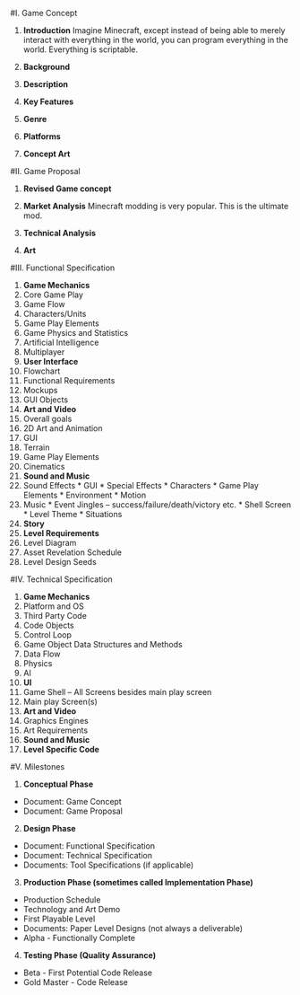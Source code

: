 #I. Game Concept

1.  **Introduction**
  Imagine Minecraft, except instead of being able to merely interact with everything in the world, you can program  everything in the world.  Everything is scriptable.

2.  **Background**
3.  **Description**
4.  **Key Features**
5.  **Genre**
6.  **Platforms**
7.  **Concept Art**

#II.  Game Proposal

1.  **Revised Game concept**
2.  **Market Analysis**
  Minecraft modding is very popular.  This is the ultimate mod.  

3.  **Technical Analysis**
4.  **Art**

#III.  Functional Specification

1.  **Game Mechanics**
  1.	Core Game Play
  2.	Game Flow
  3.	Characters/Units
  4.	Game Play Elements
  5.	Game Physics and Statistics
  6.	Artificial Intelligence
  7.	Multiplayer
2.  **User Interface**
  1.	Flowchart
  2.	Functional Requirements
  3.	Mockups
  4.	GUI Objects
3.  **Art and Video**
  1.	Overall goals
  2.	2D Art and Animation
  3.  GUI
  4.  Terrain
  5.	Game Play Elements
  6.  Cinematics
4.  **Sound and Music**
  1.	Sound Effects
    *  GUI
    *	Special Effects
    *	Characters
    *	Game Play Elements
    *	Environment
    *	Motion
  2.	Music
    *	Event Jingles – success/failure/death/victory etc.
    *	Shell Screen
    *	Level Theme
    *	Situations
5.  **Story**
6.  **Level Requirements**
  1.	Level Diagram
  2.	Asset Revelation Schedule
  3.	Level Design Seeds

#IV.  Technical Specification

1.  **Game Mechanics**
  1.	Platform and OS
  2.	Third Party Code
  3.	Code Objects
  4.	Control Loop
  5.	Game Object Data Structures and Methods
  6.	Data Flow
  7.	Physics
  8.	AI
2.  **UI**
  1.	Game Shell – All Screens besides main play screen
  2.	Main play Screen(s)
3.  **Art and Video**
  1.	Graphics Engines
  2.	Art Requirements
4.  **Sound and Music**
5.  **Level Specific Code**

#V.  Milestones

1.  **Conceptual Phase** 
  *	Document: Game Concept
  *	Document: Game Proposal 
2.  **Design Phase** 
  *	Document: Functional Specification 
  *	Document: Technical Specification 
  *	Documents: Tool Specifications (if applicable) 
3.  **Production Phase (sometimes called Implementation Phase)** 
  *	Production Schedule 
  *	Technology and Art Demo 
  *	First Playable Level 
  *	Documents: Paper Level Designs (not always a deliverable) 
  *	Alpha - Functionally Complete 
4.  **Testing Phase (Quality Assurance)** 
  *	Beta - First Potential Code Release 
  *	Gold Master - Code Release 
